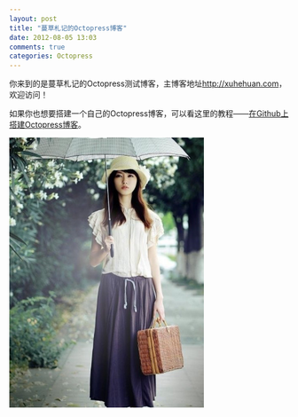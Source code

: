 ```yaml
---
layout: post
title: "蔓草札记的Octopress博客"
date: 2012-08-05 13:03
comments: true
categories: Octopress
---
```

<p>你来到的是蔓草札记的Octopress测试博客，主博客地址<a href="http://xuhehuan.com">http://xuhehuan.com</a>，欢迎访问！</p>
<p>如果你也想要搭建一个自己的Octopress博客，可以看这里的教程——<a href="http://xuhehuan.com/783.html">在Github上搭建Octopress博客<a>。</p>
<p><img src="/pic/mancao.jpg" alt="蔓草札记" width=351 height=487 /></p>

